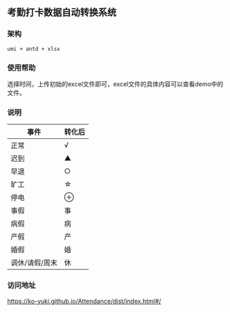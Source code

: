 ## 考勤打卡数据自动转换系统

### 架构

`umi + antd + xlsx`

### 使用帮助

选择时间，上传初始的excel文件即可，excel文件的具体内容可以查看demo中的文件。

### 说明

| 事件           | 转化后 |
| -------------- | ------ |
| 正常           | √      |
| 迟到           | ▲      |
| 早退           | ○      |
| 旷工           | ☆      |
| 停电           | ⊕      |
| 事假           | 事     |
| 病假           | 病     |
| 产假           | 产     |
| 婚假           | 婚     |
| 调休/请假/周末 | 休     |

### 访问地址

https://ko-yuki.github.io/Attendance/dist/index.html#/